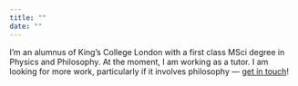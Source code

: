 ```yaml
---
title: ""
date: ""
---
```


I’m an alumnus of King’s College London with a first class MSci degree in Physics and Philosophy. At the moment, I am working as a tutor. I am looking for more work, particularly if it involves philosophy — [get in touch](/contact/)!
